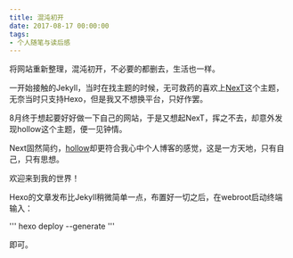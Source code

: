 ```yaml
---
title: 混沌初开
date: 2017-08-17 00:00:00
tags: 
- 个人随笔与读后感
---
```



将网站重新整理，混沌初开，不必要的都删去，生活也一样。

<!--more-->

一开始接触的Jekyll，当时在找主题的时候，无可救药的喜欢上[NexT](http://theme-next.iissnan.com/)这个主题，无奈当时只支持Hexo，但是我又不想换平台，只好作罢。

8月终于想起要好好做一下自己的网站，于是又想起NexT，挥之不去，却意外发现hollow这个主题，便一见钟情。

Next固然简约，[hollow](https://github.com/zchen9/hexo-theme-hollow)却更符合我心中个人博客的感觉，这是一方天地，只有自己，只有思想。

欢迎来到我的世界！

Hexo的文章发布比Jekyll稍微简单一点，布置好一切之后，在webroot启动终端输入：

'''
hexo deploy --generate
'''

即可。